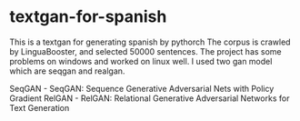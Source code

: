 # textgan-for-spanish
This is a textgan for generating spanish by pythorch
The corpus is crawled by LinguaBooster, and selected 50000 sentences.
The project has some problems on windows and worked on linux well.
I used two gan model which are seqgan and realgan.

SeqGAN - SeqGAN: Sequence Generative Adversarial Nets with Policy Gradient
RelGAN - RelGAN: Relational Generative Adversarial Networks for Text Generation
